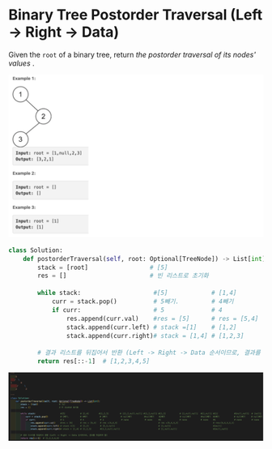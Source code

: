 # **Binary Tree Postorder Traversal (Left → Right → Data)**

Given the `root` of a binary tree, return _the postorder traversal of its nodes' values_ .

![1712003077425](image/3.Binary_Tree_Preorder_Traversal/1712003077425.png)

```python
class Solution:
    def postorderTraversal(self, root: Optional[TreeNode]) -> List[int]:
        stack = [root]                 # [5]
        res = []                       # 빈 리스트로 초기화

        while stack:                    #[5]            # [1,4]        #[1,2,3]         # [[1,2,null.null] #[1,2,null] #[1,2]           # [1,null.null]  #[1,null] #[1]             #[null,null]  # [null]
            curr = stack.pop()          # 5빼기.         # 4빼기          # 3빼기           # null빼기          #null빼기    #2빼기            # null빼기        #null빼기  #1빼기            # null빼기     # null빼기
            if curr:                    # 5             # 4             # 3              # none             # none     #2               # none           # none    #1               # none        # none
                res.append(curr.val)    #res = [5]      # res = [5,4]   # res =[5,4,3]                                 # res =[5,4,3,2]                            # res=[5,4,3,2,1]
                stack.append(curr.left) # stack =[1]    # [1,2]         # [1,2,null]                                   # [1,null]                                  #[null]
                stack.append(curr.right)# stack = [1,4] # [1,2,3]       #[1,2,null.null]                               # [1,null.null]                             #[null,null]

        # 결과 리스트를 뒤집어서 반환 (Left -> Right -> Data 순서이므로, 결과를 뒤집어야 함)
        return res[::-1]  # [1,2,3,4,5]
```

![1712003130728](image/3.Binary_Tree_Preorder_Traversal/1712003130728.png)
